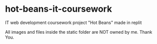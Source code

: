 # hot-beans-it-coursework
IT web development coursework project "Hot Beans" made in replit

All images and files inside the static folder are NOT owned by me.
Thank You.
